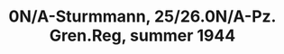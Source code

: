 ---
title: "0N/A-Sturmmann, 25/26.0N/A-Pz. Gren.Reg, summer 1944"
price: "TBA" 
desc: "Maketa"
img_path: "/assets/img/RDM35002.jpg"
brand: "N/A"
available: false
special_offer: false
new: false
soon: false
cat: "010000"
subcat: "013100"
subsubcat: "0N/A"
sifra: "RDM35002"
---